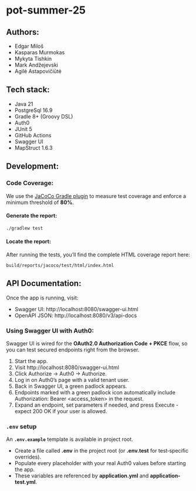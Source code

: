 # pot-summer-25

## Authors:

- Edgar Miloš
- Kasparas Murmokas
- Mykyta Tishkin
- Mark Andžejevski
- Agilė Astapovičiūtė

## Tech stack:

- Java 21
- PostgreSql 16.9
- Gradle 8+ (Groovy DSL)
- Auth0
- JUnit 5
- GitHub Actions
- Swagger UI
- MapStruct 1.6.3

## Development:

### Code Coverage:

We use the [JaCoCo Gradle plugin](https://docs.gradle.org/current/userguide/jacoco_plugin.html) to measure test coverage and enforce a minimum threshold of **80%**.

#### Generate the report:

```bash
./gradlew test
```

#### Locate the report:

After running the tests, you’ll find the complete HTML coverage report here:
```text
build/reports/jacoco/test/html/index.html
```

## API Documentation:

Once the app is running, visit:
- Swagger UI: http://localhost:8080/swagger-ui.html
- OpenAPI JSON: http://localhost:8080/v3/api-docs

### Using Swagger UI with Auth0:

Swagger UI is wired for the **OAuth2.0 Authorization Code + PKCE** flow, so you can test secured endpoints right from the browser.

1. Start the app.
2. Visit http://localhost:8080/swagger-ui.html
3. Click Authorize → Auth0 → Authorize.
4. Log in on Auth0’s page with a valid tenant user.
5. Back in Swagger UI, a green padlock appears.
6. Endpoints marked with a green padlock icon automatically include Authorization: Bearer <access_token> in the request.
7. Expand an endpoint, set parameters if needed, and press Execute - expect 200 OK if your user is allowed.

### **`.env`** setup

An **`.env.example`** template is available in project root. 
- Create a file called **.env** in the project root (or **.env.test** for test‑specific overrides).
- Populate every placeholder with your real Auth0 values before starting the app.
- These variables are referenced by **application.yml** and **application-test.yml**.
